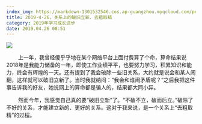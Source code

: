 ```yaml
---
index_img: https://markdown-1301532546.cos.ap-guangzhou.myqcloud.com/peipei_blog/20210921144757.jpeg
title: 2019-4-26，关系上的破旧立新、去粗取精
category: 2019年学习成长进步
date: 2019.04.26 08:51
---
```


![](https://markdown-1301532546.cos.ap-guangzhou.myqcloud.com/peipei_blog/20210921144757.jpeg)  



  

        上一年，我曾经傻乎乎地在某个网络平台上面付费算了个命，算命结果说2018年是我能力储备的一年，即使工作业绩平平，也要努力学习，积累知识和能力，终会有辉煌的一天。还有提到了我会破除一些旧关系，大约就是说会和某人闹翻，这样就可以破旧立新了。当时我就纳闷：“我会和谁闹矛盾呢？”之后我把这件事告诉我的好友，她说网上的算命都是骗人的，结果都大同小异。

        然而今年，我感觉自己真的要“破旧立新”了。“不破不立，破而后立。”破除了不好的关系，才能建立新的、更好的关系。这对于我来说，是一个关系上“去粗取精”的过程。